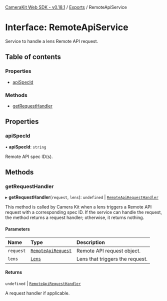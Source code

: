 [CameraKit Web SDK - v0.18.1](../README.md) / [Exports](../modules.md) / RemoteApiService

# Interface: RemoteApiService

Service to handle a lens Remote API request.

## Table of contents

### Properties

- [apiSpecId](RemoteApiService.md#apispecid)

### Methods

- [getRequestHandler](RemoteApiService.md#getrequesthandler)

## Properties

### apiSpecId

• **apiSpecId**: `string`

Remote API spec ID(s).

## Methods

### getRequestHandler

▸ **getRequestHandler**(`request`, `lens`): `undefined` \| [`RemoteApiRequestHandler`](../modules.md#remoteapirequesthandler)

This method is called by Camera Kit when a lens triggers a Remote API request with a corresponding spec ID.
If the service can handle the request, the method returns a request handler; otherwise, it returns nothing.

#### Parameters

| Name | Type | Description |
| :------ | :------ | :------ |
| `request` | [`RemoteApiRequest`](RemoteApiRequest.md) | Remote API request object. |
| `lens` | [`Lens`](Lens.md) | Lens that triggers the request. |

#### Returns

`undefined` \| [`RemoteApiRequestHandler`](../modules.md#remoteapirequesthandler)

A request handler if applicable.
